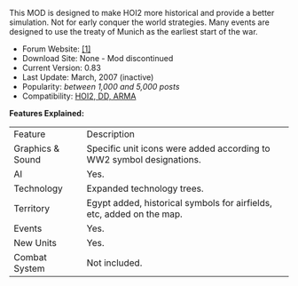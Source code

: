 This MOD is designed to make HOI2 more historical and provide a better
simulation. Not for early conquer the world strategies. Many events are
designed to use the treaty of Munich as the earliest start of the war.

-   Forum Website:
    [\[1\]](http://forum.paradoxplaza.com/forum/showthread.php?t=193527)
-   Download Site: None - Mod discontinued
-   Current Version: 0.83
-   Last Update: March, 2007 (inactive)
-   Popularity: *between 1,000 and 5,000 posts*
-   Compatibility: [HOI2, DD, ARMA](/wiki/Versioning "Versioning")

**Features Explained:**

|                  |                                                                       |
|------------------|-----------------------------------------------------------------------|
| Feature          | Description                                                           |
| Graphics & Sound | Specific unit icons were added according to WW2 symbol designations.  |
| AI               | Yes.                                                                  |
| Technology       | Expanded technology trees.                                            |
| Territory        | Egypt added, historical symbols for airfields, etc, added on the map. |
| Events           | Yes.                                                                  |
| New Units        | Yes.                                                                  |
| Combat System    | Not included.                                                         |
